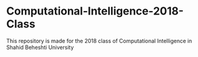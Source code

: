 # Computational-Intelligence-2018-Class
This repository is made for the 2018 class of Computational Intelligence in Shahid Beheshti University
